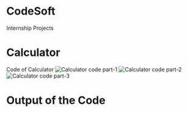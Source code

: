 # CodeSoft
Internship Projects
# Calculator 
Code of Calculator
![Calculator code part-1](https://github.com/Paaras1999/CodeSoft/assets/90600305/9192d571-f316-46ac-8570-c231b230e0ad)
![Calculator code part-2](https://github.com/Paaras1999/CodeSoft/assets/90600305/b51e7692-5a21-443f-9cc7-73b5c75fa438)
![Calculator code part-3](https://github.com/Paaras1999/CodeSoft/assets/90600305/93ef3744-afd5-4678-9451-8f9c4058132c)
# Output of the Code

